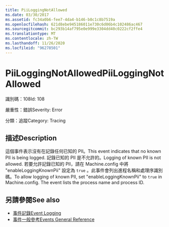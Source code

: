 ```yaml
---
title: PiiLoggingNotAllowed
ms.date: 03/30/2017
ms.assetid: fc34a0b6-fee7-4da4-b146-b0c1c8b7519a
ms.openlocfilehash: 621d8ebe945186011e730c6d06b4c102486ac467
ms.sourcegitcommit: bc293b14af795e0e999e3304dd40c0222cf2ffe4
ms.translationtype: MT
ms.contentlocale: zh-TW
ms.lasthandoff: 11/26/2020
ms.locfileid: "96278501"
---
```

# <a name="piiloggingnotallowed"></a><span data-ttu-id="bdd2b-102">PiiLoggingNotAllowed</span><span class="sxs-lookup"><span data-stu-id="bdd2b-102">PiiLoggingNotAllowed</span></span>

<span data-ttu-id="bdd2b-103">識別碼：108</span><span class="sxs-lookup"><span data-stu-id="bdd2b-103">Id: 108</span></span>  
  
 <span data-ttu-id="bdd2b-104">嚴重性：錯誤</span><span class="sxs-lookup"><span data-stu-id="bdd2b-104">Severity: Error</span></span>  
  
 <span data-ttu-id="bdd2b-105">分類：追蹤</span><span class="sxs-lookup"><span data-stu-id="bdd2b-105">Category: Tracing</span></span>  
  
## <a name="description"></a><span data-ttu-id="bdd2b-106">描述</span><span class="sxs-lookup"><span data-stu-id="bdd2b-106">Description</span></span>  

 <span data-ttu-id="bdd2b-107">這個事件表示沒有在記錄任何已知的 PII。</span><span class="sxs-lookup"><span data-stu-id="bdd2b-107">This event indicates that no known PII is being logged.</span></span> <span data-ttu-id="bdd2b-108">記錄已知的 PII 是不允許的。</span><span class="sxs-lookup"><span data-stu-id="bdd2b-108">Logging of known PII is not allowed.</span></span> <span data-ttu-id="bdd2b-109">若要允許記錄已知的 PII，請在 Machine.config 中將 "enableLoggingKnownPii" 設定為 `true` 。此事件會列出進程名稱和處理序識別碼。</span><span class="sxs-lookup"><span data-stu-id="bdd2b-109">To allow logging of known PII, set "enableLoggingKnownPii" to `true` in Machine.config. The event lists the process name and process ID.</span></span>  
  
## <a name="see-also"></a><span data-ttu-id="bdd2b-110">另請參閱</span><span class="sxs-lookup"><span data-stu-id="bdd2b-110">See also</span></span>

- [<span data-ttu-id="bdd2b-111">事件記錄</span><span class="sxs-lookup"><span data-stu-id="bdd2b-111">Event Logging</span></span>](index.md)
- [<span data-ttu-id="bdd2b-112">事件一般參考</span><span class="sxs-lookup"><span data-stu-id="bdd2b-112">Events General Reference</span></span>](events-general-reference.md)
